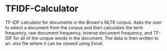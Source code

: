 # TFIDF-Calculator

TF-IDF calculator for documents in the Brown's NLTK corpus. Asks the user to select a document from the corpus and then calculates the term frequency, raw document frequency, inverse document frequency, and TF-IDF for all of the unique words in the document. The data is then written to an .xlsx file where it can be viewed using Excel. 
